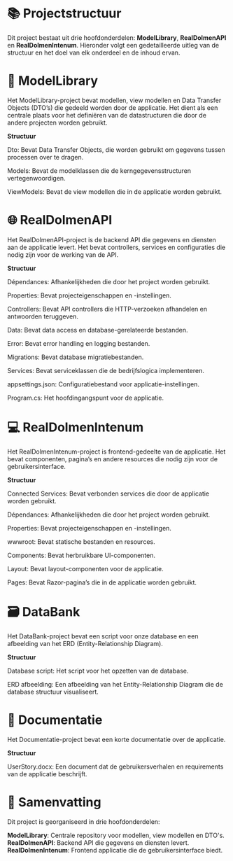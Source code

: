 # 📚 Projectstructuur
Dit project bestaat uit drie hoofdonderdelen: **ModelLibrary**, **RealDolmenAPI** en **RealDolmenIntenum**. Hieronder volgt een gedetailleerde uitleg van de structuur en het doel van elk onderdeel en de inhoud ervan.

# 📁 ModelLibrary
Het ModelLibrary-project bevat modellen, view modellen en Data Transfer Objects (DTO’s) die gedeeld worden door de applicatie. Het dient als een centrale plaats voor het definiëren van de datastructuren die door de andere projecten worden gebruikt.

**Structuur**

Dto: Bevat Data Transfer Objects, die worden gebruikt om gegevens tussen processen over te dragen.

Models: Bevat de modelklassen die de kerngegevensstructuren vertegenwoordigen.

ViewModels: Bevat de view modellen die in de applicatie worden gebruikt.

# 🌐 RealDolmenAPI
Het RealDolmenAPI-project is de backend API die gegevens en diensten aan de applicatie levert. Het bevat controllers, services en configuraties die nodig zijn voor de werking van de API.

**Structuur**

Dépendances: Afhankelijkheden die door het project worden gebruikt.

Properties: Bevat projecteigenschappen en -instellingen.

Controllers: Bevat API controllers die HTTP-verzoeken afhandelen en antwoorden teruggeven.

Data: Bevat data access en database-gerelateerde bestanden.

Error: Bevat error handling en logging bestanden.

Migrations: Bevat database migratiebestanden.

Services: Bevat serviceklassen die de bedrijfslogica implementeren.

appsettings.json: Configuratiebestand voor applicatie-instellingen.

Program.cs: Het hoofdingangspunt voor de applicatie.


# 💻 RealDolmenIntenum
Het RealDolmenIntenum-project is frontend-gedeelte van de applicatie. Het bevat componenten, pagina’s en andere resources die nodig zijn voor de gebruikersinterface.

**Structuur**

Connected Services: Bevat verbonden services die door de applicatie worden gebruikt.

Dépendances: Afhankelijkheden die door het project worden gebruikt.

Properties: Bevat projecteigenschappen en -instellingen.

wwwroot: Bevat statische bestanden en resources.

Components: Bevat herbruikbare UI-componenten.

Layout: Bevat layout-componenten voor de applicatie.

Pages: Bevat Razor-pagina’s die in de applicatie worden gebruikt.


# 🗃️ DataBank
Het DataBank-project bevat een script voor onze database en een afbeelding van het ERD (Entity-Relationship Diagram).

**Structuur**

Database script: Het script voor het opzetten van de database.

ERD afbeelding: Een afbeelding van het Entity-Relationship Diagram die de database structuur visualiseert.

#  📄 Documentatie
Het Documentatie-project bevat een korte documentatie over de applicatie.

**Structuur**

UserStory.docx: Een document dat de gebruikersverhalen en requirements van de applicatie beschrijft.


# 📑 Samenvatting
Dit project is georganiseerd in drie hoofdonderdelen:

**ModelLibrary**: Centrale repository voor modellen, view modellen en DTO's.
**RealDolmenAPI**: Backend API die gegevens en diensten levert.
**RealDolmenIntenum**: Frontend applicatie die de gebruikersinterface biedt.
